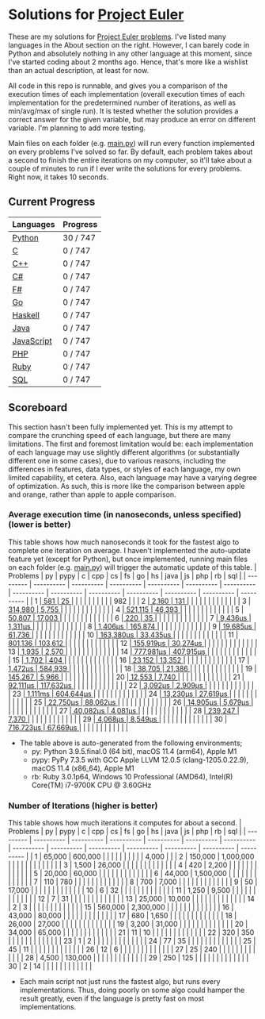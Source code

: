 # Solutions for [Project Euler](https://projecteuler.net/)
These are my solutions for [Project Euler problems](https://projecteuler.net/archives). I've listed many languages in the About section on the right. However, I can barely code in Python and absolutely nothing in any other language at this moment, since I've started coding about 2 months ago. Hence, that's more like a wishlist than an actual description, at least for now.

All code in this repo is runnable, and gives you a comparison of the execution times of each implementation (overall execution times of each implementation for the predetermined number of iterations, as well as min/avg/max of single run). It is tested whether the solution provides a correct answer for the given variable, but may produce an error on different variable. I'm planning to add more testing.

Main files on each folder (e.g. [main.py](https://github.com/lcsm29/project-euler/blob/main/py/main.py)) will run every function implemented on every problems I've solved so far. By default, each problem takes about a second to finish the entire iterations on my computer, so it'll take about a couple of minutes to run if I ever write the solutions for every problems. Right now, it takes 10 seconds.

## Current Progress
| Languages                                                                      |     Progress      |
| ------------------------------------------------------------------------------ | ----------------- |
| [Python](https://github.com/lcsm29/project-euler/tree/main/py)                 |     30 / 747      |
| [C](https://github.com/lcsm29/project-euler/tree/main/c)                       |      0 / 747      |
| [C++](https://github.com/lcsm29/project-euler/tree/main/cpp)                   |      0 / 747      |
| [C#](https://github.com/lcsm29/project-euler/tree/main/cs)                     |      0 / 747      |
| [F#](https://github.com/lcsm29/project-euler/tree/main/fs)                     |      0 / 747      |
| [Go](https://github.com/lcsm29/project-euler/tree/main/go)                     |      0 / 747      |
| [Haskell](https://github.com/lcsm29/project-euler/tree/main/hs)                |      0 / 747      |
| [Java](https://github.com/lcsm29/project-euler/tree/main/java)                 |      0 / 747      |
| [JavaScript](https://github.com/lcsm29/project-euler/tree/main/js)             |      0 / 747      |
| [PHP](https://github.com/lcsm29/project-euler/tree/main/php)                   |      0 / 747      |
| [Ruby](https://github.com/lcsm29/project-euler/tree/main/rb)                   |      0 / 747      |
| [SQL](https://github.com/lcsm29/project-euler/tree/main/sql)                   |      0 / 747      |


## Scoreboard
This section hasn't been fully implemented yet. This is my attempt to compare the crunching speed of each language, but there are many limitations. The first and foremost limitation would be: each implementation of each language may use slightly different algorithms (or substantially different one in some cases), due to various reasons, including the differences in features, data types, or styles of each language, my own limited capability, et cetera. Also, each language may have a varying degree of optimization. As such, this is more like the comparison between apple and orange, rather than apple to apple comparison.

### Average execution time (in nanoseconds, unless specified) (lower is better)
This table shows how much nanoseconds it took for the fastest algo to complete one iteration on average. I haven't implemented the auto-update feature yet (except for Python), but once implemented, running main files on each folder (e.g. [main.py](https://github.com/lcsm29/project-euler/blob/main/py/main.py)) will trigger the automatic update of this table.
| Problems  | py         | pypy       | c          | cpp        | cs         | fs         | go         | hs         | java       | js         | php        | rb         | sql        |
| --------- | ---------- | ---------- | ---------- | ---------- | ---------- | ---------- | ---------- | ---------- | ---------- | ---------- | ---------- | ---------- | ---------- |
| 1         |[        581 ](https://github.com/lcsm29/project-euler/blob/main/py/py_0001_multiples_of_3_and_5.py)|[         25 ](https://github.com/lcsm29/project-euler/blob/main/py/py_0001_multiples_of_3_and_5.py)|            |            |            |            |            |            |            |            |            |        982 |            |
| 2         |[      2,160 ](https://github.com/lcsm29/project-euler/blob/main/py/py_0002_even_fibonacci_numbers.py)|[        131 ](https://github.com/lcsm29/project-euler/blob/main/py/py_0002_even_fibonacci_numbers.py)|            |            |            |            |            |            |            |            |            |            |            |
| 3         |[    314,980 ](https://github.com/lcsm29/project-euler/blob/main/py/py_0003_largest_prime_factor.py)|[      5,755 ](https://github.com/lcsm29/project-euler/blob/main/py/py_0003_largest_prime_factor.py)|            |            |            |            |            |            |            |            |            |            |            |
| 4         |[    521,115 ](https://github.com/lcsm29/project-euler/blob/main/py/py_0004_largest_palindrome_product.py)|[     46,393 ](https://github.com/lcsm29/project-euler/blob/main/py/py_0004_largest_palindrome_product.py)|            |            |            |            |            |            |            |            |            |            |            |
| 5         |[     50,807 ](https://github.com/lcsm29/project-euler/blob/main/py/py_0005_smallest_multiple.py)|[     17,003 ](https://github.com/lcsm29/project-euler/blob/main/py/py_0005_smallest_multiple.py)|            |            |            |            |            |            |            |            |            |            |            |
| 6         |[        220 ](https://github.com/lcsm29/project-euler/blob/main/py/py_0006_sum_square_difference.py)|[         35 ](https://github.com/lcsm29/project-euler/blob/main/py/py_0006_sum_square_difference.py)|            |            |            |            |            |            |            |            |            |            |            |
| 7         |[    9,436μs ](https://github.com/lcsm29/project-euler/blob/main/py/py_0007_10001st_prime.py)|[    1,311μs ](https://github.com/lcsm29/project-euler/blob/main/py/py_0007_10001st_prime.py)|            |            |            |            |            |            |            |            |            |            |            |
| 8         |[    1,406μs ](https://github.com/lcsm29/project-euler/blob/main/py/py_0008_largest_product_in_a_series.py)|[    165,874 ](https://github.com/lcsm29/project-euler/blob/main/py/py_0008_largest_product_in_a_series.py)|            |            |            |            |            |            |            |            |            |            |            |
| 9         |[   19,685μs ](https://github.com/lcsm29/project-euler/blob/main/py/py_0009_special_pythagorean_triplet.py)|[     61,736 ](https://github.com/lcsm29/project-euler/blob/main/py/py_0009_special_pythagorean_triplet.py)|            |            |            |            |            |            |            |            |            |            |            |
| 10        |[  163,380μs ](https://github.com/lcsm29/project-euler/blob/main/py/py_0010_summation_of_primes.py)|[   33,435μs ](https://github.com/lcsm29/project-euler/blob/main/py/py_0010_summation_of_primes.py)|            |            |            |            |            |            |            |            |            |            |            |
| 11        |[    801,136 ](https://github.com/lcsm29/project-euler/blob/main/py/py_0011_largest_product_in_a_grid.py)|[    103,612 ](https://github.com/lcsm29/project-euler/blob/main/py/py_0011_largest_product_in_a_grid.py)|            |            |            |            |            |            |            |            |            |            |            |
| 12        |[  155,919μs ](https://github.com/lcsm29/project-euler/blob/main/py/py_0012_highly_divisible_triangular_number.py)|[   30,274μs ](https://github.com/lcsm29/project-euler/blob/main/py/py_0012_highly_divisible_triangular_number.py)|            |            |            |            |            |            |            |            |            |            |            |
| 13        |[      1,935 ](https://github.com/lcsm29/project-euler/blob/main/py/py_0013_large_sum.py)|[      2,570 ](https://github.com/lcsm29/project-euler/blob/main/py/py_0013_large_sum.py)|            |            |            |            |            |            |            |            |            |            |            |
| 14        |[  777,981μs ](https://github.com/lcsm29/project-euler/blob/main/py/py_0014_longest_collatz_sequence.py)|[  407,915μs ](https://github.com/lcsm29/project-euler/blob/main/py/py_0014_longest_collatz_sequence.py)|            |            |            |            |            |            |            |            |            |            |            |
| 15        |[      1,702 ](https://github.com/lcsm29/project-euler/blob/main/py/py_0015_lattice_paths.py)|[        404 ](https://github.com/lcsm29/project-euler/blob/main/py/py_0015_lattice_paths.py)|            |            |            |            |            |            |            |            |            |            |            |
| 16        |[     23,152 ](https://github.com/lcsm29/project-euler/blob/main/py/py_0016_power_digit_sum.py)|[     13,352 ](https://github.com/lcsm29/project-euler/blob/main/py/py_0016_power_digit_sum.py)|            |            |            |            |            |            |            |            |            |            |            |
| 17        |[    1,472μs ](https://github.com/lcsm29/project-euler/blob/main/py/py_0017_number_letter_counts.py)|[    584,939 ](https://github.com/lcsm29/project-euler/blob/main/py/py_0017_number_letter_counts.py)|            |            |            |            |            |            |            |            |            |            |            |
| 18        |[     38,705 ](https://github.com/lcsm29/project-euler/blob/main/py/py_0018_maximum_path_sum_i.py)|[     21,386 ](https://github.com/lcsm29/project-euler/blob/main/py/py_0018_maximum_path_sum_i.py)|            |            |            |            |            |            |            |            |            |            |            |
| 19        |[    145,267 ](https://github.com/lcsm29/project-euler/blob/main/py/py_0019_counting_sundays.py)|[      5,966 ](https://github.com/lcsm29/project-euler/blob/main/py/py_0019_counting_sundays.py)|            |            |            |            |            |            |            |            |            |            |            |
| 20        |[     12,553 ](https://github.com/lcsm29/project-euler/blob/main/py/py_0020_factorial_digit_sum.py)|[      7,740 ](https://github.com/lcsm29/project-euler/blob/main/py/py_0020_factorial_digit_sum.py)|            |            |            |            |            |            |            |            |            |            |            |
| 21        |[   92,111μs ](https://github.com/lcsm29/project-euler/blob/main/py/py_0021_amicable_numbers.py)|[  117,632μs ](https://github.com/lcsm29/project-euler/blob/main/py/py_0021_amicable_numbers.py)|            |            |            |            |            |            |            |            |            |            |            |
| 22        |[    3,092μs ](https://github.com/lcsm29/project-euler/blob/main/py/py_0022_names_scores.py)|[    2,909μs ](https://github.com/lcsm29/project-euler/blob/main/py/py_0022_names_scores.py)|            |            |            |            |            |            |            |            |            |            |            |
| 23        |[    1,111ms ](https://github.com/lcsm29/project-euler/blob/main/py/py_0023_non-abundant_sums.py)|[  604,644μs ](https://github.com/lcsm29/project-euler/blob/main/py/py_0023_non-abundant_sums.py)|            |            |            |            |            |            |            |            |            |            |            |
| 24        |[   13,230μs ](https://github.com/lcsm29/project-euler/blob/main/py/py_0024_lexicographic_permutations.py)|[   27,619μs ](https://github.com/lcsm29/project-euler/blob/main/py/py_0024_lexicographic_permutations.py)|            |            |            |            |            |            |            |            |            |            |            |
| 25        |[   22,750μs ](https://github.com/lcsm29/project-euler/blob/main/py/py_0025_1000-digit_fibonacci_number.py)|[   88,062μs ](https://github.com/lcsm29/project-euler/blob/main/py/py_0025_1000-digit_fibonacci_number.py)|            |            |            |            |            |            |            |            |            |            |            |
| 26        |[   14,905μs ](https://github.com/lcsm29/project-euler/blob/main/py/py_0026_reciprocal_cycles.py)|[    5,679μs ](https://github.com/lcsm29/project-euler/blob/main/py/py_0026_reciprocal_cycles.py)|            |            |            |            |            |            |            |            |            |            |            |
| 27        |[   40,082μs ](https://github.com/lcsm29/project-euler/blob/main/py/py_0027_quadratic_primes.py)|[    4,081μs ](https://github.com/lcsm29/project-euler/blob/main/py/py_0027_quadratic_primes.py)|            |            |            |            |            |            |            |            |            |            |            |
| 28        |[    239,247 ](https://github.com/lcsm29/project-euler/blob/main/py/py_0028_number_spiral_diagonals.py)|[      7,370 ](https://github.com/lcsm29/project-euler/blob/main/py/py_0028_number_spiral_diagonals.py)|            |            |            |            |            |            |            |            |            |            |            |
| 29        |[    4,068μs ](https://github.com/lcsm29/project-euler/blob/main/py/py_0029_distinct_powers.py)|[    8,549μs ](https://github.com/lcsm29/project-euler/blob/main/py/py_0029_distinct_powers.py)|            |            |            |            |            |            |            |            |            |            |            |
| 30        |[  716,723μs ](https://github.com/lcsm29/project-euler/blob/main/py/py_0030_digit_fifth_powers.py)|[   67,669μs ](https://github.com/lcsm29/project-euler/blob/main/py/py_0030_digit_fifth_powers.py)|            |            |            |            |            |            |            |            |            |            |            |
* The table above is auto-generated from the following environments;
  * py: Python 3.9.5.final.0 (64 bit), macOS 11.4 (arm64), Apple M1
  * pypy: PyPy 7.3.5 with GCC Apple LLVM 12.0.5 (clang-1205.0.22.9), macOS 11.4 (x86_64), Apple M1
  * rb: Ruby 3.0.1p64, Windows 10 Professional (AMD64), Intel(R) Core(TM) i7-9700K CPU @ 3.60GHz

### Number of Iterations (higher is better)
This table shows how much iterations it computes for about a second.
| Problems  | py         | pypy       | c          | cpp        | cs         | fs         | go         | hs         | java       | js         | php        | rb         | sql        |
| --------- | ---------- | ---------- | ---------- | ---------- | ---------- | ---------- | ---------- | ---------- | ---------- | ---------- | ---------- | ---------- | ---------- |
| 1         |     65,000 |    600,000 |            |            |            |            |            |            |            |            |            |      4,000 |            |
| 2         |    150,000 |  1,000,000 |            |            |            |            |            |            |            |            |            |            |            |
| 3         |      1,500 |     26,000 |            |            |            |            |            |            |            |            |            |            |            |
| 4         |        420 |      2,200 |            |            |            |            |            |            |            |            |            |            |            |
| 5         |     20,000 |     60,000 |            |            |            |            |            |            |            |            |            |            |            |
| 6         |     44,000 |  1,500,000 |            |            |            |            |            |            |            |            |            |            |            |
| 7         |        110 |        780 |            |            |            |            |            |            |            |            |            |            |            |
| 8         |        700 |      7,000 |            |            |            |            |            |            |            |            |            |            |            |
| 9         |         50 |     17,000 |            |            |            |            |            |            |            |            |            |            |            |
| 10        |          6 |         32 |            |            |            |            |            |            |            |            |            |            |            |
| 11        |      1,250 |      9,500 |            |            |            |            |            |            |            |            |            |            |            |
| 12        |          7 |         31 |            |            |            |            |            |            |            |            |            |            |            |
| 13        |     25,000 |     10,000 |            |            |            |            |            |            |            |            |            |            |            |
| 14        |          2 |          3 |            |            |            |            |            |            |            |            |            |            |            |
| 15        |    560,000 |  2,300,000 |            |            |            |            |            |            |            |            |            |            |            |
| 16        |     43,000 |     80,000 |            |            |            |            |            |            |            |            |            |            |            |
| 17        |        680 |      1,650 |            |            |            |            |            |            |            |            |            |            |            |
| 18        |     26,000 |     27,000 |            |            |            |            |            |            |            |            |            |            |            |
| 19        |      3,200 |     31,000 |            |            |            |            |            |            |            |            |            |            |            |
| 20        |     34,000 |     65,000 |            |            |            |            |            |            |            |            |            |            |            |
| 21        |         11 |         10 |            |            |            |            |            |            |            |            |            |            |            |
| 22        |        320 |        350 |            |            |            |            |            |            |            |            |            |            |            |
| 23        |          1 |          2 |            |            |            |            |            |            |            |            |            |            |            |
| 24        |         77 |         35 |            |            |            |            |            |            |            |            |            |            |            |
| 25        |         45 |         11 |            |            |            |            |            |            |            |            |            |            |            |
| 26        |         12 |          6 |            |            |            |            |            |            |            |            |            |            |            |
| 27        |         25 |        240 |            |            |            |            |            |            |            |            |            |            |            |
| 28        |      4,500 |    130,000 |            |            |            |            |            |            |            |            |            |            |            |
| 29        |        250 |        125 |            |            |            |            |            |            |            |            |            |            |            |
| 30        |          2 |         14 |            |            |            |            |            |            |            |            |            |            |            |
* Each main script not just runs the fastest algo, but runs every implementations. Thus, doing poorly on some algo could hamper the result greatly, even if the language is pretty fast on most implementations.
